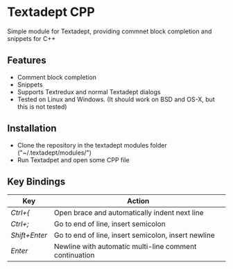 # Textadept CPP
Simple module for Textadept, providing commnet block completion and snippets for C++

## Features
* Comment block completion
* Snippets
* Supports Textredux and normal Textadept dialogs
* Tested on Linux and Windows. (It should work on BSD and OS-X, but this is not tested)

## Installation
* Clone the repository in the textadept modules folder ("~/.textadept/modules/")
* Run Textadpet and open some CPP file

## Key Bindings
Key|Action
---|------
*Ctrl+{*|Open brace and automatically indent next line
*Ctrl+;*|Go to end of line, insert semicolon
*Shift+Enter*|Go to end of line, insert semicolon, insert newline
*Enter*|Newline with automatic multi-line comment continuation
